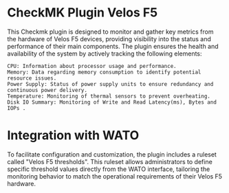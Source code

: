 # CheckMK Plugin Velos F5

This Checkmk plugin is designed to monitor and gather key metrics from the hardware of Velos F5 devices, providing visibility into the status and performance of their main components. The plugin ensures the health and availability of the system by actively tracking the following elements:

    CPU: Information about processor usage and performance.
    Memory: Data regarding memory consumption to identify potential resource issues.
    Power Supply: Status of power supply units to ensure redundancy and continuous power delivery.
    Temperature: Monitoring of thermal sensors to prevent overheating.
    Disk IO Summary: Monitoring of Write and Read Latency(ms), Bytes and IOPs .

# Integration with WATO

To facilitate configuration and customization, the plugin includes a ruleset called "Velos F5 thresholds". This ruleset allows administrators to define specific threshold values directly from the WATO interface, tailoring the monitoring behavior to match the operational requirements of their Velos F5 hardware.
